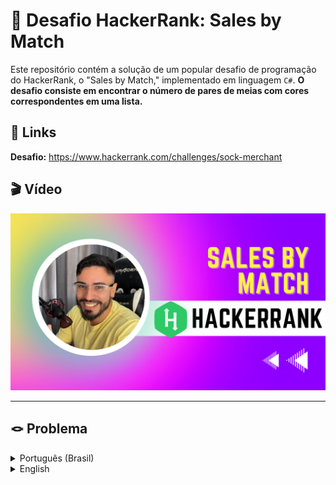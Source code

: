 # 📝 Desafio HackerRank: Sales by Match

Este repositório contém a solução de um popular desafio de programação do HackerRank, o "Sales by Match," implementado em linguagem `C#`. **O desafio consiste em encontrar o número de pares de meias com cores correspondentes em uma lista.**

## 🔗 Links

**Desafio:** https://www.hackerrank.com/challenges/sock-merchant

## 🎬 Vídeo

[![Solução do Desafio no YouTube](imgs/thumb.png)](https://youtu.be/bRwdQIDX8W4)

---

## 🪢 Problema

<details>
<summary>Português (Brasil)</summary>

### Problematica

Há uma grande pilha de meias que devem ser combinadas por cor. Dada uma matriz de inteiros representando a cor de cada meia, determine quantos pares de meias com cores correspondentes existem.

**Exemplo:**

```csharp
n = 7;
ar = [1, 2, 1, 2, 1, 3, 2]
```
Existe um par de cores `1` e um de cores `2`. Restam três meias ímpares, uma de cada cor. O número de pares é `2`.

### Descrição

Complete a função `sockMerchant` no editor abaixo.

sockMerchant tem os seguintes parâmetros:

`int n`: número de meias na pilha;
`int ar[n]`: as cores de cada meia

### Returns

`int`: o número de pares

### Input Format

A primeira linha contém um número inteiro `n`, o número de meias representadas em `ar`.
A segunda linha contém `n` inteiros separados por espaços, `ar[i]` as cores das meias na pilha.

### Regras:

- `1 <= n <= 100`
- `1 <= ar[i] <= 100 onde 0 <= i < n`

### Demonstração

```csharp
n = 9;
ar = [10, 20, 20, 10, 10, 30, 50, 10, 20];
```
**Resultado:**
`3`

### Explicação:

![Sales By Match Explanation](imgs/example.png)

Existem três pares de meias.
</details>

<details>
<summary>English</summary>

There is a large pile of socks that must be paired by color. Given an array of integers representing the color of each sock, determine how many pairs of socks with matching colors there are.

**Example:**

There is one pair of color `1` and one of color `2`. There are three odd socks left, one of each color. The number of pairs is `2`.

### Function Description

Complete the sockMerchant function in the editor below.

sockMerchant has the following parameter(s):

- `int n`: the number of socks in the pile
- `int ar[n]`: the colors of each sock

### Returns

`int`: the number of pairs

### Input Format

The first line contains an integer `n`, the number of socks represented in `ar`.
The second line contains  space-separated integers, `ar[i]`, the colors of the socks in the pile.

### Constraints

- `1 <= n <= 100`
- `1 <= ar[i] <= 100 where 0 <= i < n`

### Sample Input

```csharp
n = 9;
ar = [10, 20, 20, 10, 10, 30, 50, 10, 20];
```
### Sample Output
```
3
```

### Explanation

![Sales By Match Explanation](imgs/example.png)

There are three pairs of socks.
</details>